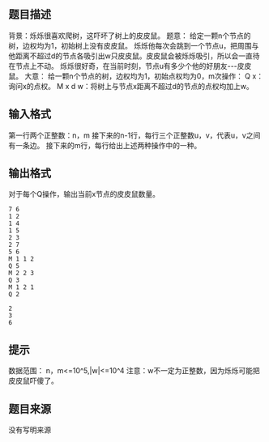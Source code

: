 


## 题目描述
背景：烁烁很喜欢爬树，这吓坏了树上的皮皮鼠。
题意：
给定一颗n个节点的树，边权均为1，初始树上没有皮皮鼠。
烁烁他每次会跳到一个节点u，把周围与他距离不超过d的节点各吸引出w只皮皮鼠。皮皮鼠会被烁烁吸引，所以会一直待在节点上不动。
烁烁很好奇，在当前时刻，节点u有多少个他的好朋友---皮皮鼠。
大意：
给一颗n个节点的树，边权均为1，初始点权均为0，m次操作：
Q x：询问x的点权。
M x d w：将树上与节点x距离不超过d的节点的点权均加上w。
## 输入格式
第一行两个正整数：n，m
接下来的n-1行，每行三个正整数u，v，代表u，v之间有一条边。
接下来的m行，每行给出上述两种操作中的一种。
## 输出格式
对于每个Q操作，输出当前x节点的皮皮鼠数量。

```input1
7 6
1 2
1 4
1 5
2 3
2 7
5 6
M 1 1 2
Q 5
M 2 2 3
Q 3
M 1 2 1
Q 2

```
```output1
2
3
6
```

## 提示
数据范围：
n，m<=10^5,|w|<=10^4
注意：w不一定为正整数，因为烁烁可能把皮皮鼠吓傻了。
## 题目来源
没有写明来源


